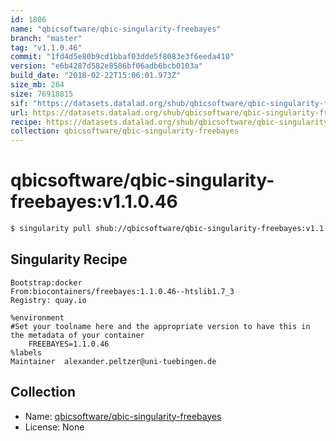 ```yaml
---
id: 1806
name: "qbicsoftware/qbic-singularity-freebayes"
branch: "master"
tag: "v1.1.0.46"
commit: "1fd4d5e80b9cd1bbaf03dde5f8083e3f6eeda410"
version: "e6b4287d582e8586bf06adb6bcb0103a"
build_date: "2018-02-22T15:06:01.973Z"
size_mb: 264
size: 76918815
sif: "https://datasets.datalad.org/shub/qbicsoftware/qbic-singularity-freebayes/v1.1.0.46/2018-02-22-1fd4d5e8-e6b4287d/e6b4287d582e8586bf06adb6bcb0103a.simg"
url: https://datasets.datalad.org/shub/qbicsoftware/qbic-singularity-freebayes/v1.1.0.46/2018-02-22-1fd4d5e8-e6b4287d/
recipe: https://datasets.datalad.org/shub/qbicsoftware/qbic-singularity-freebayes/v1.1.0.46/2018-02-22-1fd4d5e8-e6b4287d/Singularity
collection: qbicsoftware/qbic-singularity-freebayes
---
```


# qbicsoftware/qbic-singularity-freebayes:v1.1.0.46

```bash
$ singularity pull shub://qbicsoftware/qbic-singularity-freebayes:v1.1.0.46
```

## Singularity Recipe

```singularity
Bootstrap:docker
From:biocontainers/freebayes:1.1.0.46--htslib1.7_3
Registry: quay.io

%environment
#Set your toolname here and the appropriate version to have this in the metadata of your container
    FREEBAYES=1.1.0.46
%labels
Maintainer	alexander.peltzer@uni-tuebingen.de
```

## Collection

 - Name: [qbicsoftware/qbic-singularity-freebayes](https://github.com/qbicsoftware/qbic-singularity-freebayes)
 - License: None

